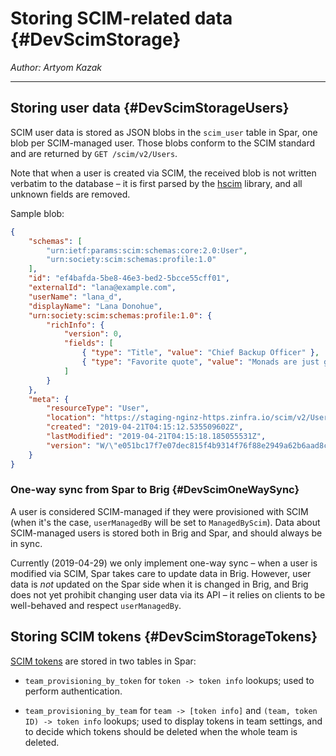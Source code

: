 # Storing SCIM-related data {#DevScimStorage}

_Author: Artyom Kazak_

---

## Storing user data {#DevScimStorageUsers}

SCIM user data is stored as JSON blobs in the `scim_user` table in Spar, one blob per SCIM-managed user. Those blobs conform to the SCIM standard and are returned by `GET /scim/v2/Users`.

Note that when a user is created via SCIM, the received blob is not written verbatim to the database – it is first parsed by the [hscim](https://github.com/social-network/hscim) library, and all unknown fields are removed.

Sample blob:

```json
{
    "schemas": [
        "urn:ietf:params:scim:schemas:core:2.0:User",
        "urn:society:scim:schemas:profile:1.0"
    ],
    "id": "ef4bafda-5be8-46e3-bed2-5bcce55cff01",
    "externalId": "lana@example.com",
    "userName": "lana_d",
    "displayName": "Lana Donohue",
    "urn:society:scim:schemas:profile:1.0": {
        "richInfo": {
            "version": 0,
            "fields": [
                { "type": "Title", "value": "Chief Backup Officer" },
                { "type": "Favorite quote", "value": "Monads are just giant burritos" }
            ]
        }
    },
    "meta": {
        "resourceType": "User",
        "location": "https://staging-nginz-https.zinfra.io/scim/v2/Users/ef4bafda-5be8-46e3-bed2-5bcce55cff01",
        "created": "2019-04-21T04:15:12.535509602Z",
        "lastModified": "2019-04-21T04:15:18.185055531Z",
        "version": "W/\"e051bc17f7e07dec815f4b9314f76f88e2949a62b6aad8c816086cff85de4783\""
    }
}
```

### One-way sync from Spar to Brig {#DevScimOneWaySync}

A user is considered SCIM-managed if they were provisioned with SCIM (when it's the case, `userManagedBy` will be set to `ManagedByScim`). Data about SCIM-managed users is stored both in Brig and Spar, and should always be in sync.

Currently (2019-04-29) we only implement one-way sync – when a user is modified via SCIM, Spar takes care to update data in Brig. However, user data is _not_ updated on the Spar side when it is changed in Brig, and Brig does not yet prohibit changing user data via its API – it relies on clients to be well-behaved and respect `userManagedBy`.

## Storing SCIM tokens {#DevScimStorageTokens}

[SCIM tokens](../../reference/provisioning/scim-token.md) are stored in two tables in Spar:

* `team_provisioning_by_token` for `token -> token info` lookups; used to perform authentication.

* `team_provisioning_by_team` for `team -> [token info]` and `(team, token ID) -> token info` lookups; used to display tokens in team settings, and to decide which tokens should be deleted when the whole team is deleted.

